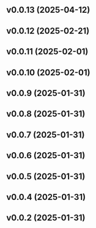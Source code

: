 ## v0.0.13 (2025-04-12)

## v0.0.12 (2025-02-21)

## v0.0.11 (2025-02-01)

## v0.0.10 (2025-02-01)

## v0.0.9 (2025-01-31)

## v0.0.8 (2025-01-31)

## v0.0.7 (2025-01-31)

## v0.0.6 (2025-01-31)

## v0.0.5 (2025-01-31)

## v0.0.4 (2025-01-31)

## v0.0.2 (2025-01-31)
